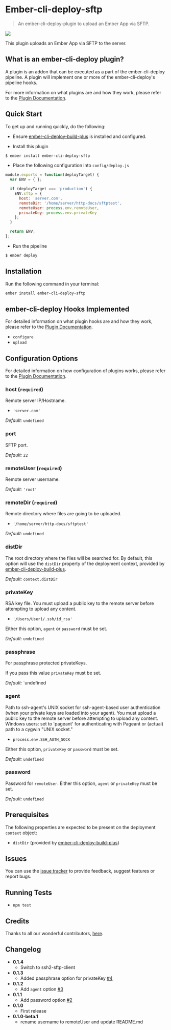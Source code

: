 # Ember-cli-deploy-sftp

> An ember-cli-deploy-plugin to upload an Ember App via SFTP.

[![](https://ember-cli-deploy.github.io/ember-cli-deploy-version-badges/plugins/ember-cli-deploy-sftp.svg)](http://ember-cli-deploy.github.io/ember-cli-deploy-version-badges/)

This plugin uploads an Ember App via SFTP to the server.

## What is an ember-cli-deploy plugin?

A plugin is an addon that can be executed as a part of the ember-cli-deploy pipeline. A plugin will implement one or more of the ember-cli-deploy's pipeline hooks.

For more information on what plugins are and how they work, please refer to the [Plugin Documentation][1].

## Quick Start

To get up and running quickly, do the following:

- Ensure [ember-cli-deploy-build-plus][2] is installed and configured.

- Install this plugin

```bash
$ ember install ember-cli-deploy-sftp
```

- Place the following configuration into `config/deploy.js`

```javascript
module.exports = function(deployTarget) {
  var ENV = { };

  if (deployTarget === 'production') {
    ENV.sftp = {
      host: 'server.com',
      remoteDir: '/home/server/http-docs/sftptest',
      remoteUser: process.env.remoteUser,
      privateKey: process.env.privateKey
    };
  }

  return ENV;
};
```

- Run the pipeline

```bash
$ ember deploy
```

## Installation
Run the following command in your terminal:

```bash
ember install ember-cli-deploy-sftp
```

## ember-cli-deploy Hooks Implemented

For detailed information on what plugin hooks are and how they work, please refer to the [Plugin Documentation][1].

- `configure`
- `upload`

## Configuration Options

For detailed information on how configuration of plugins works, please refer to the [Plugin Documentation][1].

### host (`required`)

Remote server IP/Hostname.
 - `'server.com'`

*Default:* `undefined`

### port

SFTP port.

*Default:* `22`

### remoteUser (`required`)

Remote server username.

*Default:* `'root'`

### remoteDir (`required`)

Remote directory where files are going to be uploaded.
 - `'/home/server/http-docs/sftptest'`

*Default:* `undefined`

### distDir

The root directory where the files will be searched for. By default, this option will use the `distDir` property of the deployment context, provided by [ember-cli-deploy-build-plus][2].

*Default:* `context.distDir`

### privateKey

RSA key file. You must upload a public key to the remote server before attempting to upload any content.
 - `'/Users/User1/.ssh/id_rsa'`

 Either this option, `agent` or `password` must be set.

*Default:* `undefined`


### passphrase

For passphrase protected privateKeys.

 If you pass this value `privateKey` must be set.

*Default:* `undefined

### agent

Path to ssh-agent's UNIX socket for ssh-agent-based user authentication (when your private keys are loaded into your agent). You must upload a public key to the remote server before attempting to upload any content. Windows users: set to 'pageant' for authenticating with Pageant or (actual) path to a cygwin "UNIX socket."
 - `process.env.SSH_AUTH_SOCK`

 Either this option, `privateKey` or `password` must be set.

*Default:* `undefined`

### password

Password for `remoteUser`. Either this option, `agent` or `privateKey` must be set.

*Default:* `undefined`


## Prerequisites

The following properties are expected to be present on the deployment `context` object:

- `distDir`      (provided by [ember-cli-deploy-build-plus][2])

## Issues

You can use the [issue tracker][3] to provide feedback, suggest features or report bugs.

## Running Tests

- `npm test`

## Credits

Thanks to all our wonderful contributors, [here](https://github.com/martinic/ember-cli-deploy-sftp/graphs/contributors).

## Changelog
* **0.1.4**
  - Switch to ssh2-sftp-client
* **0.1.3**
  -  Added passphrase option for privateKey [#4](https://github.com/martinic/ember-cli-deploy-sftp/pull/4)
* **0.1.2**
  - Add `agent` option [#3](https://github.com/martinic/ember-cli-deploy-sftp/pull/3)
* **0.1.1**
  - Add password option [#2](https://github.com/martinic/ember-cli-deploy-sftp/pull/2)
* **0.1.0**
  - First release
* **0.1.0-beta.1**
  - rename username to remoteUser and update README.md


[1]: http://ember-cli-deploy.com/ "Plugin Documentation"
[2]: https://github.com/martinic/ember-cli-deploy-build-plus "ember-cli-deploy-build-plus"
[3]: https://github.com/martinic/ember-cli-deploy-sftp/issues "issue tracker"

